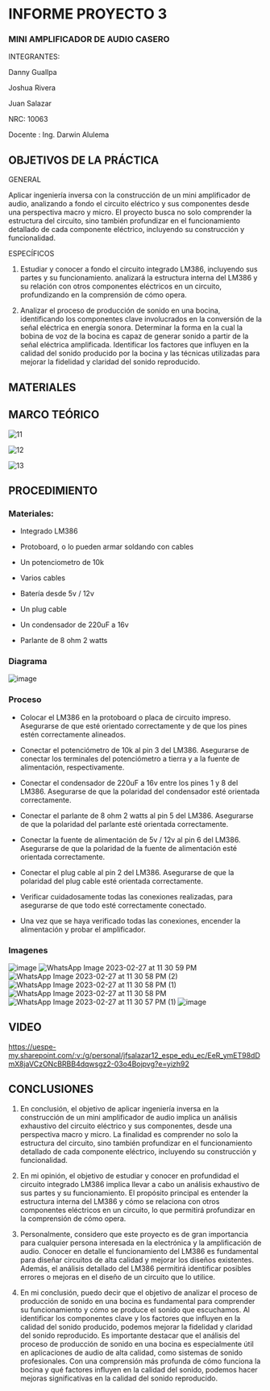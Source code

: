 # INFORME PROYECTO 3

### MINI AMPLIFICADOR DE AUDIO CASERO

INTEGRANTES:

Danny Guallpa

Joshua Rivera

Juan Salazar

NRC: 10063

Docente : Ing. Darwin Alulema

## OBJETIVOS DE LA PRÁCTICA

GENERAL

Aplicar ingeniería inversa con la construcción de un mini amplificador de audio, analizando a fondo el circuito eléctrico y sus componentes desde una perspectiva macro y micro. El proyecto busca no solo comprender la estructura del circuito, sino también profundizar en el funcionamiento detallado de cada componente eléctrico, incluyendo su construcción y funcionalidad.

ESPECÍFICOS

1. Estudiar y conocer a fondo el circuito integrado LM386, incluyendo sus partes y su funcionamiento. analizará la estructura interna del LM386 y su relación con otros componentes eléctricos en un circuito, profundizando en la comprensión de cómo opera.

2. Analizar el proceso de producción de sonido en una bocina, identificando los componentes clave involucrados en la conversión de la señal eléctrica en energía sonora. Determinar la forma en la cual la bobina de voz de la bocina es capaz de generar sonido a partir de la señal eléctrica amplificada. Identificar los factores que influyen en la calidad del sonido producido por la bocina y las técnicas utilizadas para mejorar la fidelidad y claridad del sonido reproducido.

## MATERIALES

## MARCO TEÓRICO

![11](https://user-images.githubusercontent.com/116693260/221691061-2623e260-1e7c-4d8a-ad4a-35bd5380e083.jpg)

![12](https://user-images.githubusercontent.com/116693260/221691065-3ce2e263-f08c-4032-ad05-bcb14c641b44.jpg)

![13](https://user-images.githubusercontent.com/116693260/221691067-f788dc26-3b40-464e-8dbe-f3ec36b3a94e.jpg)

## PROCEDIMIENTO

### Materiales:

- Integrado LM386

- Protoboard, o lo pueden armar soldando con cables

- Un potenciometro de 10k

- Varios cables

- Batería desde 5v / 12v

- Un plug cable

- Un condensador de 220uF a 16v

- Parlante de 8 ohm 2 watts

### Diagrama 

![image](https://user-images.githubusercontent.com/117873786/221751826-a9342cfa-056d-4038-b89e-040408b678b6.png)

### Proceso 

- Colocar el LM386 en la protoboard o placa de circuito impreso. Asegurarse de que esté orientado correctamente y de que los pines estén correctamente alineados.

- Conectar el potenciómetro de 10k al pin 3 del LM386. Asegurarse de conectar los terminales del potenciómetro a tierra y a la fuente de alimentación, respectivamente.

- Conectar el condensador de 220uF a 16v entre los pines 1 y 8 del LM386. Asegurarse de que la polaridad del condensador esté orientada correctamente.

- Conectar el parlante de 8 ohm 2 watts al pin 5 del LM386. Asegurarse de que la polaridad del parlante esté orientada correctamente.

- Conectar la fuente de alimentación de 5v / 12v al pin 6 del LM386. Asegurarse de que la polaridad de la fuente de alimentación esté orientada correctamente.

- Conectar el plug cable al pin 2 del LM386. Asegurarse de que la polaridad del plug cable esté orientada correctamente.

- Verificar cuidadosamente todas las conexiones realizadas, para asegurarse de que todo esté correctamente conectado.

- Una vez que se haya verificado todas las conexiones, encender la alimentación y probar el amplificador.

### Imagenes 

![image](https://user-images.githubusercontent.com/117873786/221754358-16022794-3747-4558-99e5-d852d91f2c27.png)
![WhatsApp Image 2023-02-27 at 11 30 59 PM](https://user-images.githubusercontent.com/117873786/221754640-e7ee8521-94ef-477c-b62b-0ea853d209db.jpeg)
![WhatsApp Image 2023-02-27 at 11 30 58 PM (2)](https://user-images.githubusercontent.com/117873786/221754643-9cdf705e-59d9-4987-ba84-0f10649c14b4.jpeg)
![WhatsApp Image 2023-02-27 at 11 30 58 PM (1)](https://user-images.githubusercontent.com/117873786/221754644-424c906c-45b5-4e54-a425-f338d82dd58e.jpeg)
![WhatsApp Image 2023-02-27 at 11 30 58 PM](https://user-images.githubusercontent.com/117873786/221754645-ec030481-d29f-496e-a566-e2ce412af8f3.jpeg)
![WhatsApp Image 2023-02-27 at 11 30 57 PM (1)](https://user-images.githubusercontent.com/117873786/221754647-5ab7ac98-64c6-4900-8d79-6b1a98b13c55.jpeg)
![image](https://user-images.githubusercontent.com/117873786/221755636-b2161a75-ae34-4da8-9cd7-b5b822f7ef49.png)

## VIDEO 

https://uespe-my.sharepoint.com/:v:/g/personal/jfsalazar12_espe_edu_ec/EeR_ymET98dDmX8jaVCzONcBRBB4dqwsgz2-03o4Bojpvg?e=yizh92

## CONCLUSIONES

1. En conclusión, el objetivo de aplicar ingeniería inversa en la construcción de un mini amplificador de audio implica un análisis exhaustivo del circuito eléctrico y sus componentes, desde una perspectiva macro y micro. La finalidad es comprender no solo la estructura del circuito, sino también profundizar en el funcionamiento detallado de cada componente eléctrico, incluyendo su construcción y funcionalidad.

2. En mi opinión, el objetivo de estudiar y conocer en profundidad el circuito integrado LM386 implica llevar a cabo un análisis exhaustivo de sus partes y su funcionamiento. El propósito principal es entender la estructura interna del LM386 y cómo se relaciona con otros componentes eléctricos en un circuito, lo que permitirá profundizar en la comprensión de cómo opera.

3. Personalmente, considero que este proyecto es de gran importancia para cualquier persona interesada en la electrónica y la amplificación de audio. Conocer en detalle el funcionamiento del LM386 es fundamental para diseñar circuitos de alta calidad y mejorar los diseños existentes. Además, el análisis detallado del LM386 permitirá identificar posibles errores o mejoras en el diseño de un circuito que lo utilice.

4. En mi conclusión, puedo decir que el objetivo de analizar el proceso de producción de sonido en una bocina es fundamental para comprender su funcionamiento y cómo se produce el sonido que escuchamos. Al identificar los componentes clave y los factores que influyen en la calidad del sonido producido, podemos mejorar la fidelidad y claridad del sonido reproducido. Es importante destacar que el análisis del proceso de producción de sonido en una bocina es especialmente útil en aplicaciones de audio de alta calidad, como sistemas de sonido profesionales. Con una comprensión más profunda de cómo funciona la bocina y qué factores influyen en la calidad del sonido, podemos hacer mejoras significativas en la calidad del sonido reproducido.
